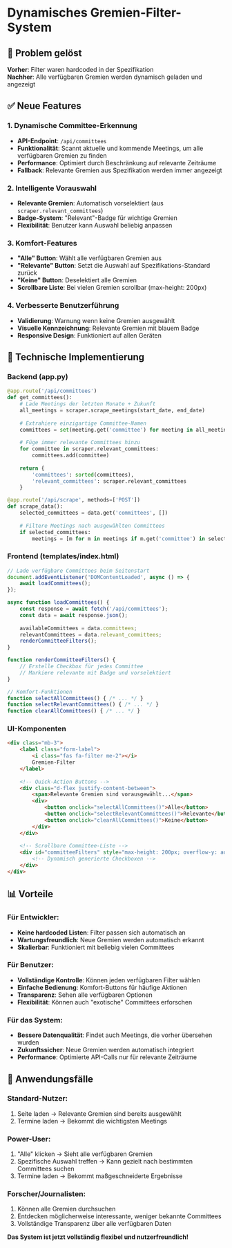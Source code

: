 # Dynamisches Gremien-Filter-System

## 🎯 Problem gelöst

**Vorher**: Filter waren hardcoded in der Spezifikation  
**Nachher**: Alle verfügbaren Gremien werden dynamisch geladen und angezeigt

## ✅ Neue Features

### 1. **Dynamische Committee-Erkennung**
- **API-Endpoint**: `/api/committees`
- **Funktionalität**: Scannt aktuelle und kommende Meetings, um alle verfügbaren Gremien zu finden
- **Performance**: Optimiert durch Beschränkung auf relevante Zeiträume
- **Fallback**: Relevante Gremien aus Spezifikation werden immer angezeigt

### 2. **Intelligente Vorauswahl**
- **Relevante Gremien**: Automatisch vorselektiert (aus `scraper.relevant_committees`)
- **Badge-System**: "Relevant"-Badge für wichtige Gremien
- **Flexibilität**: Benutzer kann Auswahl beliebig anpassen

### 3. **Komfort-Features**
- **"Alle" Button**: Wählt alle verfügbaren Gremien aus
- **"Relevante" Button**: Setzt die Auswahl auf Spezifikations-Standard zurück
- **"Keine" Button**: Deselektiert alle Gremien
- **Scrollbare Liste**: Bei vielen Gremien scrollbar (max-height: 200px)

### 4. **Verbesserte Benutzerführung**
- **Validierung**: Warnung wenn keine Gremien ausgewählt
- **Visuelle Kennzeichnung**: Relevante Gremien mit blauem Badge
- **Responsive Design**: Funktioniert auf allen Geräten

## 🔧 Technische Implementierung

### Backend (app.py)
```python
@app.route('/api/committees')
def get_committees():
    # Lade Meetings der letzten Monate + Zukunft
    all_meetings = scraper.scrape_meetings(start_date, end_date)
    
    # Extrahiere einzigartige Committee-Namen
    committees = set(meeting.get('committee') for meeting in all_meetings)
    
    # Füge immer relevante Committees hinzu
    for committee in scraper.relevant_committees:
        committees.add(committee)
    
    return {
        'committees': sorted(committees),
        'relevant_committees': scraper.relevant_committees
    }

@app.route('/api/scrape', methods=['POST'])
def scrape_data():
    selected_committees = data.get('committees', [])
    
    # Filtere Meetings nach ausgewählten Committees
    if selected_committees:
        meetings = [m for m in meetings if m.get('committee') in selected_committees]
```

### Frontend (templates/index.html)
```javascript
// Lade verfügbare Committees beim Seitenstart
document.addEventListener('DOMContentLoaded', async () => {
    await loadCommittees();
});

async function loadCommittees() {
    const response = await fetch('/api/committees');
    const data = await response.json();
    
    availableCommittees = data.committees;
    relevantCommittees = data.relevant_committees;
    renderCommitteeFilters();
}

function renderCommitteeFilters() {
    // Erstelle Checkbox für jedes Committee
    // Markiere relevante mit Badge und vorselektiert
}

// Komfort-Funktionen
function selectAllCommittees() { /* ... */ }
function selectRelevantCommittees() { /* ... */ }
function clearAllCommittees() { /* ... */ }
```

### UI-Komponenten
```html
<div class="mb-3">
    <label class="form-label">
        <i class="fas fa-filter me-2"></i>
        Gremien-Filter
    </label>
    
    <!-- Quick-Action Buttons -->
    <div class="d-flex justify-content-between">
        <span>Relevante Gremien sind vorausgewählt...</span>
        <div>
            <button onclick="selectAllCommittees()">Alle</button>
            <button onclick="selectRelevantCommittees()">Relevante</button>
            <button onclick="clearAllCommittees()">Keine</button>
        </div>
    </div>
    
    <!-- Scrollbare Committee-Liste -->
    <div id="committeeFilters" style="max-height: 200px; overflow-y: auto;">
        <!-- Dynamisch generierte Checkboxen -->
    </div>
</div>
```

## 📊 Vorteile

### Für Entwickler:
- **Keine hardcoded Listen**: Filter passen sich automatisch an
- **Wartungsfreundlich**: Neue Gremien werden automatisch erkannt
- **Skalierbar**: Funktioniert mit beliebig vielen Committees

### Für Benutzer:
- **Vollständige Kontrolle**: Können jeden verfügbaren Filter wählen
- **Einfache Bedienung**: Komfort-Buttons für häufige Aktionen
- **Transparenz**: Sehen alle verfügbaren Optionen
- **Flexibilität**: Können auch "exotische" Committees erforschen

### Für das System:
- **Bessere Datenqualität**: Findet auch Meetings, die vorher übersehen wurden
- **Zukunftssicher**: Neue Gremien werden automatisch integriert
- **Performance**: Optimierte API-Calls nur für relevante Zeiträume

## 🎯 Anwendungsfälle

### Standard-Nutzer:
1. Seite laden → Relevante Gremien sind bereits ausgewählt
2. Termine laden → Bekommt die wichtigsten Meetings

### Power-User:
1. "Alle" klicken → Sieht alle verfügbaren Gremien
2. Spezifische Auswahl treffen → Kann gezielt nach bestimmten Committees suchen
3. Termine laden → Bekommt maßgeschneiderte Ergebnisse

### Forscher/Journalisten:
1. Können alle Gremien durchsuchen
2. Entdecken möglicherweise interessante, weniger bekannte Committees
3. Vollständige Transparenz über alle verfügbaren Daten

**Das System ist jetzt vollständig flexibel und nutzerfreundlich!**